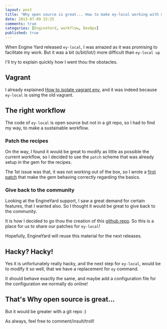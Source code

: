 ```yaml
---
layout: post
title: "Why open source is great... How to make ey-local working with mysql and unicorn"
date: 2013-07-09 15:25
comments: true
categories: [EngineYard, workflow, DevOps]
published: true
---
```


When Engine Yard released `ey-local`, I was amazed as it was promising to facilitate my work. But it was a bit (s/bit/lot/) more difficult than `ey-local up`

I'll try to explain quickly how I went thou the obstacles.
<!-- more -->

## Vagrant

I already explained [How to isolate vagrant env](/blog/2013/07/09/how-to-isolate-vagrant-env/), and it was indeed because `ey-local` is using the old vagrant.

## The right workflow

The code of `ey-local` is open source but not in a git repo, so I had to find my way, to make a sustainable workflow.

### Patch the recipes

On the way, I found it would be great to modify as little as possible the current workflow, so I decided to use the `patch` scheme that was already setup in the gem for the recipes.

The 1st issue was that, it was not working out of the box, so I wrote a [first patch](https://github.com/pierreozoux/patches_ey-local/blob/master/patches/required.patch) that make the gem behaving correctly regarding the basics.

### Give back to the community

Looking at the EngineYard support, I saw a great demand for certain features, that I wanted also. So I thought it would be great to give back to the community.

It is how I decided to go thou the creation of this [github repo](https://github.com/pierreozoux/patches_ey-local). So this is a place for us to share our patches for `ey-local`!

Hopefully, EngineYard will reuse this material for the next releases.

## Hacky? Hacky!

Yes it is unfortunately really hacky, and the next step for `ey-local`, would be to modify it so well, that we have a replacement for `ey` command.

It should behave exactly the same, and maybe add a configuration file for the configuration we normally do online!

## That's Why open source is great...

But it would be greater with a git repo :)

As always, feel free to comment/insult/troll!
